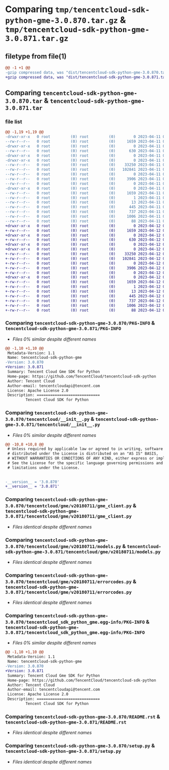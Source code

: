 # Comparing `tmp/tencentcloud-sdk-python-gme-3.0.870.tar.gz` & `tmp/tencentcloud-sdk-python-gme-3.0.871.tar.gz`

## filetype from file(1)

```diff
@@ -1 +1 @@
-gzip compressed data, was "dist/tencentcloud-sdk-python-gme-3.0.870.tar", last modified: Tue Apr 11 03:39:22 2023, max compression
+gzip compressed data, was "dist/tencentcloud-sdk-python-gme-3.0.871.tar", last modified: Wed Apr 12 00:25:15 2023, max compression
```

## Comparing `tencentcloud-sdk-python-gme-3.0.870.tar` & `tencentcloud-sdk-python-gme-3.0.871.tar`

### file list

```diff
@@ -1,19 +1,19 @@
-drwxr-xr-x   0 root         (0) root         (0)        0 2023-04-11 03:39:22.000000 tencentcloud-sdk-python-gme-3.0.870/
--rw-r--r--   0 root         (0) root         (0)     1659 2023-04-11 03:39:22.000000 tencentcloud-sdk-python-gme-3.0.870/PKG-INFO
-drwxr-xr-x   0 root         (0) root         (0)        0 2023-04-11 03:39:22.000000 tencentcloud-sdk-python-gme-3.0.870/tencentcloud/
--rw-r--r--   0 root         (0) root         (0)      630 2023-04-11 03:39:22.000000 tencentcloud-sdk-python-gme-3.0.870/tencentcloud/__init__.py
-drwxr-xr-x   0 root         (0) root         (0)        0 2023-04-11 03:39:22.000000 tencentcloud-sdk-python-gme-3.0.870/tencentcloud/gme/
-drwxr-xr-x   0 root         (0) root         (0)        0 2023-04-11 03:39:22.000000 tencentcloud-sdk-python-gme-3.0.870/tencentcloud/gme/v20180711/
--rw-r--r--   0 root         (0) root         (0)    33250 2023-04-11 03:39:22.000000 tencentcloud-sdk-python-gme-3.0.870/tencentcloud/gme/v20180711/gme_client.py
--rw-r--r--   0 root         (0) root         (0)   102841 2023-04-11 03:39:22.000000 tencentcloud-sdk-python-gme-3.0.870/tencentcloud/gme/v20180711/models.py
--rw-r--r--   0 root         (0) root         (0)        0 2023-04-11 03:39:22.000000 tencentcloud-sdk-python-gme-3.0.870/tencentcloud/gme/v20180711/__init__.py
--rw-r--r--   0 root         (0) root         (0)     3906 2023-04-11 03:39:22.000000 tencentcloud-sdk-python-gme-3.0.870/tencentcloud/gme/v20180711/errorcodes.py
--rw-r--r--   0 root         (0) root         (0)        0 2023-04-11 03:39:22.000000 tencentcloud-sdk-python-gme-3.0.870/tencentcloud/gme/__init__.py
-drwxr-xr-x   0 root         (0) root         (0)        0 2023-04-11 03:39:22.000000 tencentcloud-sdk-python-gme-3.0.870/tencentcloud_sdk_python_gme.egg-info/
--rw-r--r--   0 root         (0) root         (0)     1659 2023-04-11 03:39:22.000000 tencentcloud-sdk-python-gme-3.0.870/tencentcloud_sdk_python_gme.egg-info/PKG-INFO
--rw-r--r--   0 root         (0) root         (0)        1 2023-04-11 03:39:22.000000 tencentcloud-sdk-python-gme-3.0.870/tencentcloud_sdk_python_gme.egg-info/dependency_links.txt
--rw-r--r--   0 root         (0) root         (0)       13 2023-04-11 03:39:22.000000 tencentcloud-sdk-python-gme-3.0.870/tencentcloud_sdk_python_gme.egg-info/top_level.txt
--rw-r--r--   0 root         (0) root         (0)      445 2023-04-11 03:39:22.000000 tencentcloud-sdk-python-gme-3.0.870/tencentcloud_sdk_python_gme.egg-info/SOURCES.txt
--rw-r--r--   0 root         (0) root         (0)      737 2023-04-11 03:39:22.000000 tencentcloud-sdk-python-gme-3.0.870/README.rst
--rw-r--r--   0 root         (0) root         (0)     1006 2023-04-11 03:39:22.000000 tencentcloud-sdk-python-gme-3.0.870/setup.py
--rw-r--r--   0 root         (0) root         (0)       88 2023-04-11 03:39:22.000000 tencentcloud-sdk-python-gme-3.0.870/setup.cfg
+drwxr-xr-x   0 root         (0) root         (0)        0 2023-04-12 00:25:15.000000 tencentcloud-sdk-python-gme-3.0.871/
+-rw-r--r--   0 root         (0) root         (0)     1659 2023-04-12 00:25:15.000000 tencentcloud-sdk-python-gme-3.0.871/PKG-INFO
+drwxr-xr-x   0 root         (0) root         (0)        0 2023-04-12 00:25:15.000000 tencentcloud-sdk-python-gme-3.0.871/tencentcloud/
+-rw-r--r--   0 root         (0) root         (0)      630 2023-04-12 00:25:14.000000 tencentcloud-sdk-python-gme-3.0.871/tencentcloud/__init__.py
+drwxr-xr-x   0 root         (0) root         (0)        0 2023-04-12 00:25:15.000000 tencentcloud-sdk-python-gme-3.0.871/tencentcloud/gme/
+drwxr-xr-x   0 root         (0) root         (0)        0 2023-04-12 00:25:15.000000 tencentcloud-sdk-python-gme-3.0.871/tencentcloud/gme/v20180711/
+-rw-r--r--   0 root         (0) root         (0)    33250 2023-04-12 00:25:14.000000 tencentcloud-sdk-python-gme-3.0.871/tencentcloud/gme/v20180711/gme_client.py
+-rw-r--r--   0 root         (0) root         (0)   102841 2023-04-12 00:25:14.000000 tencentcloud-sdk-python-gme-3.0.871/tencentcloud/gme/v20180711/models.py
+-rw-r--r--   0 root         (0) root         (0)        0 2023-04-12 00:25:14.000000 tencentcloud-sdk-python-gme-3.0.871/tencentcloud/gme/v20180711/__init__.py
+-rw-r--r--   0 root         (0) root         (0)     3906 2023-04-12 00:25:14.000000 tencentcloud-sdk-python-gme-3.0.871/tencentcloud/gme/v20180711/errorcodes.py
+-rw-r--r--   0 root         (0) root         (0)        0 2023-04-12 00:25:14.000000 tencentcloud-sdk-python-gme-3.0.871/tencentcloud/gme/__init__.py
+drwxr-xr-x   0 root         (0) root         (0)        0 2023-04-12 00:25:15.000000 tencentcloud-sdk-python-gme-3.0.871/tencentcloud_sdk_python_gme.egg-info/
+-rw-r--r--   0 root         (0) root         (0)     1659 2023-04-12 00:25:15.000000 tencentcloud-sdk-python-gme-3.0.871/tencentcloud_sdk_python_gme.egg-info/PKG-INFO
+-rw-r--r--   0 root         (0) root         (0)        1 2023-04-12 00:25:15.000000 tencentcloud-sdk-python-gme-3.0.871/tencentcloud_sdk_python_gme.egg-info/dependency_links.txt
+-rw-r--r--   0 root         (0) root         (0)       13 2023-04-12 00:25:15.000000 tencentcloud-sdk-python-gme-3.0.871/tencentcloud_sdk_python_gme.egg-info/top_level.txt
+-rw-r--r--   0 root         (0) root         (0)      445 2023-04-12 00:25:15.000000 tencentcloud-sdk-python-gme-3.0.871/tencentcloud_sdk_python_gme.egg-info/SOURCES.txt
+-rw-r--r--   0 root         (0) root         (0)      737 2023-04-12 00:25:14.000000 tencentcloud-sdk-python-gme-3.0.871/README.rst
+-rw-r--r--   0 root         (0) root         (0)     1006 2023-04-12 00:25:14.000000 tencentcloud-sdk-python-gme-3.0.871/setup.py
+-rw-r--r--   0 root         (0) root         (0)       88 2023-04-12 00:25:15.000000 tencentcloud-sdk-python-gme-3.0.871/setup.cfg
```

### Comparing `tencentcloud-sdk-python-gme-3.0.870/PKG-INFO` & `tencentcloud-sdk-python-gme-3.0.871/PKG-INFO`

 * *Files 0% similar despite different names*

```diff
@@ -1,10 +1,10 @@
 Metadata-Version: 1.1
 Name: tencentcloud-sdk-python-gme
-Version: 3.0.870
+Version: 3.0.871
 Summary: Tencent Cloud Gme SDK for Python
 Home-page: https://github.com/TencentCloud/tencentcloud-sdk-python
 Author: Tencent Cloud
 Author-email: tencentcloudapi@tencent.com
 License: Apache License 2.0
 Description: ============================
         Tencent Cloud SDK for Python
```

### Comparing `tencentcloud-sdk-python-gme-3.0.870/tencentcloud/__init__.py` & `tencentcloud-sdk-python-gme-3.0.871/tencentcloud/__init__.py`

 * *Files 0% similar despite different names*

```diff
@@ -10,8 +10,8 @@
 # Unless required by applicable law or agreed to in writing, software
 # distributed under the License is distributed on an "AS IS" BASIS,
 # WITHOUT WARRANTIES OR CONDITIONS OF ANY KIND, either express or implied.
 # See the License for the specific language governing permissions and
 # limitations under the License.
 
 
-__version__ = '3.0.870'
+__version__ = '3.0.871'
```

### Comparing `tencentcloud-sdk-python-gme-3.0.870/tencentcloud/gme/v20180711/gme_client.py` & `tencentcloud-sdk-python-gme-3.0.871/tencentcloud/gme/v20180711/gme_client.py`

 * *Files identical despite different names*

### Comparing `tencentcloud-sdk-python-gme-3.0.870/tencentcloud/gme/v20180711/models.py` & `tencentcloud-sdk-python-gme-3.0.871/tencentcloud/gme/v20180711/models.py`

 * *Files identical despite different names*

### Comparing `tencentcloud-sdk-python-gme-3.0.870/tencentcloud/gme/v20180711/errorcodes.py` & `tencentcloud-sdk-python-gme-3.0.871/tencentcloud/gme/v20180711/errorcodes.py`

 * *Files identical despite different names*

### Comparing `tencentcloud-sdk-python-gme-3.0.870/tencentcloud_sdk_python_gme.egg-info/PKG-INFO` & `tencentcloud-sdk-python-gme-3.0.871/tencentcloud_sdk_python_gme.egg-info/PKG-INFO`

 * *Files 0% similar despite different names*

```diff
@@ -1,10 +1,10 @@
 Metadata-Version: 1.1
 Name: tencentcloud-sdk-python-gme
-Version: 3.0.870
+Version: 3.0.871
 Summary: Tencent Cloud Gme SDK for Python
 Home-page: https://github.com/TencentCloud/tencentcloud-sdk-python
 Author: Tencent Cloud
 Author-email: tencentcloudapi@tencent.com
 License: Apache License 2.0
 Description: ============================
         Tencent Cloud SDK for Python
```

### Comparing `tencentcloud-sdk-python-gme-3.0.870/README.rst` & `tencentcloud-sdk-python-gme-3.0.871/README.rst`

 * *Files identical despite different names*

### Comparing `tencentcloud-sdk-python-gme-3.0.870/setup.py` & `tencentcloud-sdk-python-gme-3.0.871/setup.py`

 * *Files identical despite different names*


